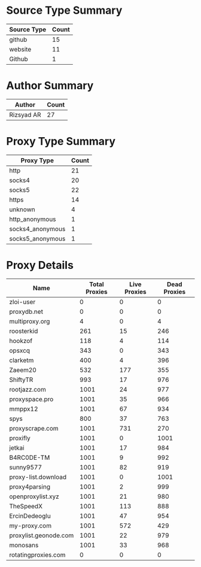 # Source Type Summary

| Source Type | Count |
|-------------|-------|
| github | 15 |
| website | 11 |
| Github | 1 |


# Author Summary

| Author | Count |
|--------|-------|
| Rizsyad AR | 27 |


# Proxy Type Summary

| Proxy Type | Count |
|------------|-------|
| http | 21 |
| socks4 | 20 |
| socks5 | 22 |
| https | 14 |
| unknown | 4 |
| http_anonymous | 1 |
| socks4_anonymous | 1 |
| socks5_anonymous | 1 |


# Proxy Details

| Name | Total Proxies | Live Proxies | Dead Proxies |
|------|---------------|--------------|---------------|
| zloi-user | 0 | 0 | 0 |
| proxydb.net | 0 | 0 | 0 |
| multiproxy.org | 4 | 0 | 4 |
| roosterkid | 261 | 15 | 246 |
| hookzof | 118 | 4 | 114 |
| opsxcq | 343 | 0 | 343 |
| clarketm | 400 | 4 | 396 |
| Zaeem20 | 532 | 177 | 355 |
| ShiftyTR | 993 | 17 | 976 |
| rootjazz.com | 1001 | 24 | 977 |
| proxyspace.pro | 1001 | 35 | 966 |
| mmppx12 | 1001 | 67 | 934 |
| spys | 800 | 37 | 763 |
| proxyscrape.com | 1001 | 731 | 270 |
| proxifly | 1001 | 0 | 1001 |
| jetkai | 1001 | 17 | 984 |
| B4RC0DE-TM | 1001 | 9 | 992 |
| sunny9577 | 1001 | 82 | 919 |
| proxy-list.download | 1001 | 0 | 1001 |
| proxy4parsing | 1001 | 2 | 999 |
| openproxylist.xyz | 1001 | 21 | 980 |
| TheSpeedX | 1001 | 113 | 888 |
| ErcinDedeoglu | 1001 | 47 | 954 |
| my-proxy.com | 1001 | 572 | 429 |
| proxylist.geonode.com | 1001 | 22 | 979 |
| monosans | 1001 | 33 | 968 |
| rotatingproxies.com | 0 | 0 | 0 |
